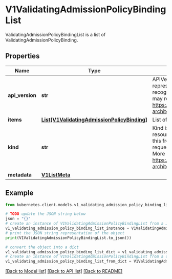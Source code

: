 # V1ValidatingAdmissionPolicyBindingList

ValidatingAdmissionPolicyBindingList is a list of ValidatingAdmissionPolicyBinding.

## Properties

Name | Type | Description | Notes
------------ | ------------- | ------------- | -------------
**api_version** | **str** | APIVersion defines the versioned schema of this representation of an object. Servers should convert recognized schemas to the latest internal value, and may reject unrecognized values. More info: https://git.k8s.io/community/contributors/devel/sig-architecture/api-conventions.md#resources | [optional] 
**items** | [**List[V1ValidatingAdmissionPolicyBinding]**](V1ValidatingAdmissionPolicyBinding.md) | List of PolicyBinding. | 
**kind** | **str** | Kind is a string value representing the REST resource this object represents. Servers may infer this from the endpoint the kubernetes.client submits requests to. Cannot be updated. In CamelCase. More info: https://git.k8s.io/community/contributors/devel/sig-architecture/api-conventions.md#types-kinds | [optional] 
**metadata** | [**V1ListMeta**](V1ListMeta.md) |  | [optional] 

## Example

```python
from kubernetes.client.models.v1_validating_admission_policy_binding_list import V1ValidatingAdmissionPolicyBindingList

# TODO update the JSON string below
json = "{}"
# create an instance of V1ValidatingAdmissionPolicyBindingList from a JSON string
v1_validating_admission_policy_binding_list_instance = V1ValidatingAdmissionPolicyBindingList.from_json(json)
# print the JSON string representation of the object
print(V1ValidatingAdmissionPolicyBindingList.to_json())

# convert the object into a dict
v1_validating_admission_policy_binding_list_dict = v1_validating_admission_policy_binding_list_instance.to_dict()
# create an instance of V1ValidatingAdmissionPolicyBindingList from a dict
v1_validating_admission_policy_binding_list_from_dict = V1ValidatingAdmissionPolicyBindingList.from_dict(v1_validating_admission_policy_binding_list_dict)
```
[[Back to Model list]](../README.md#documentation-for-models) [[Back to API list]](../README.md#documentation-for-api-endpoints) [[Back to README]](../README.md)


